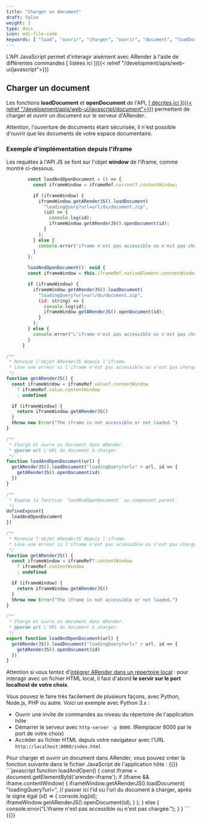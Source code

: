 ```yaml
---
title: "Charger un document"
draft: false
weight: 3
type: docs
icon: mdi-file-code
keywords: [ "load", "ouvrir", "charger", "ouvrir", "document", "loadDocument", "openDocument"]
---
```



L'API JavaScript  permet d'interagir aisément avec ARender à l'aide de différentes commandes <i class="ti-hand-point-right"></i>[ listées ici ]({{< relref "/development/apis/web-ui/javascript">}}) <i class="ti-hand-point-left" ></i>

## Charger un document

Les fonctions **loadDocument** et **openDocument** de l'API, <i class="ti-hand-point-right"></i><ins>[ décrites ici ]({{< relref "/development/apis/web-ui/javascript/document">}})</ins><i class="ti-hand-point-left" ></i> permettent de charger et ouvrir un document sur le serveur d'ARender.

<p><i class="ti-alert"></i> Attention, l'ouverture de documents étant sécurisée, il n'est possible d'ouvrir que les documents de votre espace documentaire.</p>

### Exemple d'implémentation depuis l'iframe

Les requêtes à l'API JS se font sur l'objet **window** de l'iframe, comme montré ci-dessous.

```javascript
        const loadAndOpenDocument = () => {
          const iframeWindow = iframeRef.current?.contentWindow;

          if (iframeWindow) {
            iframeWindow.getARenderJS().loadDocument(
              "loadingQuery?url=url/du/document.zip",
              (id) => {
                console.log(id);
                iframeWindow.getARenderJS().openDocument(id);
              }
            );
          } else {
            console.error("iframe n'est pas accessible ou n'est pas chargée.");
          }
        };
```
```javascript
        loadAndOpenDocument(): void {
        const iframeWindow = this.iframeRef.nativeElement.contentWindow;

        if (iframeWindow) {
          iframeWindow.getARenderJS().loadDocument(
            "loadingQuery?url=url/du/document.zip",
            (id: string) => {
              console.log(id);
              iframeWindow.getARenderJS().openDocument(id);
            }
          );
        } else {
          console.error("L'iframe n'est pas accessible ou n'est pas chargée.");
        }
      }
```
```javascript
/**
 * Renvoie l'objet ARenderJS depuis l'iframe.
 * Lève une erreur si l'iframe n'est pas accessible ou n'est pas chargé.
 */
function getARenderJS() {
  const iframeWindow = iframeRef.value?.contentWindow
    ? iframeRef.value.contentWindow
    : undefined

  if (iframeWindow) {
    return iframeWindow.getARenderJS()
  }
  throw new Error("The iframe is not accessible or not loaded.")
}

/**
 * Charge et ouvre un document dans ARender.
 * @param url L'URL du document à charger.
 */
function loadAndOpenDocument(url) {
  getARenderJS().loadDocument("loadingQuery?url=" + url, id => {
    getARenderJS().openDocument(id)
  })
}

/**
 * Expose la fonction `loadAndOpenDocument` au composant parent.
 */
defineExpose({
  loadAndOpenDocument
})
```
```javascript
/**
 * Renvoie l'objet ARenderJS depuis l'iframe.
 * Lève une erreur si l'iframe n'est pas accessible ou n'est pas chargé.
 */
function getARenderJS() {
  const iframeWindow = iframeRef?.contentWindow
    ? iframeRef.contentWindow
    : undefined

  if (iframeWindow) {
    return iframeWindow.getARenderJS()
  }
  throw new Error("The iframe is not accessible or not loaded.")
}

/**
 * Charge et ouvre un document dans ARender.
 * @param url L'URL du document à charger.
 */
export function loadAndOpenDocument(url) {
  getARenderJS().loadDocument("loadingQuery?url=" + url, id => {
    getARenderJS().openDocument(id)
  })
}
```
    
<p><i class="ti-alert"></i>
Attention si vous tentez d'<ins>intégrer ARender dans un répertoire local</ins> : pour interagir avec un fichier HTML local, il faut d'abord <b>le servir sur le port localhost de votre choix</b>.</p>

<p>Vous pouvez le faire très facilement de plusieurs façons, avec Python, Node.js, PHP ou autre. Voici un exemple avec Python 3.x :</p>
<ul>
<li>Ouvrir une invite de commandes au niveau du répertoire de l'application hôte</li>
<li>Démarrer le serveur avec <code>http-server -p 8000</code>. (Remplacer 8000 par le port de votre choix)</li>
<li>Accéder au fichier HTML depuis votre navigateur avec l'URL <code>http://localhost:8000/index.html</code></li>
</ul>

<p> Pour charger et ouvrir un document dans ARender, vous pouvez créer la fonction suivante dans le fichier JavaScript de l'application hôte :
{{<tag type="code" title="index.js">}}
```javascript
    function loadAndOpen() {
        const iframe = document.getElementById('arender-iframe');
        if (iframe && iframe.contentWindow) {
            iframeWindow.getARenderJS().loadDocument(
              "loadingQuery?url=", // passer ici l'id ou l'url du document à charger, après le signe égal
              (id) => {
                console.log(id);
                iframeWindow.getARenderJS().openDocument(id);
              }
            );
          } else {
            console.error("L'iframe n'est pas accessible ou n'est pas chargée.");
          }        
    }
```    
{{</tag>}}


